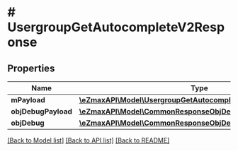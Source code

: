 # # UsergroupGetAutocompleteV2Response

## Properties

Name | Type | Description | Notes
------------ | ------------- | ------------- | -------------
**mPayload** | [**\eZmaxAPI\Model\UsergroupGetAutocompleteV2ResponseMPayload**](UsergroupGetAutocompleteV2ResponseMPayload.md) |  |
**objDebugPayload** | [**\eZmaxAPI\Model\CommonResponseObjDebugPayload**](CommonResponseObjDebugPayload.md) |  | [optional]
**objDebug** | [**\eZmaxAPI\Model\CommonResponseObjDebug**](CommonResponseObjDebug.md) |  | [optional]

[[Back to Model list]](../../README.md#models) [[Back to API list]](../../README.md#endpoints) [[Back to README]](../../README.md)
